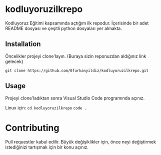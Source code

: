 # kodluyoruzilkrepo
Kodluyoruz Eğitimi kapsamında açtığım ilk repodur. İçerisinde bir adet README dosyası ve çeşitli python dosyaları yer almakta.

## Installation
Öncelikler projeyi clone'layın. (Buraya sizin reponuzdan aldığınız link gelecek)

```git clone https://github.com/0furkanyildiz/kodluyoruzilkrepo.git ```

## Usage
Projeyi clone'ladıktan sonra Visual Studio Code programında açınız.

Linux için:
```cd kodluyoruzilkrepo```
```code .```

# Contributing
Pull requestler kabul edilir. Büyük değişiklikler için, önce neyi değiştirmek istediğinizi tartışmak için bir konu açınız.

